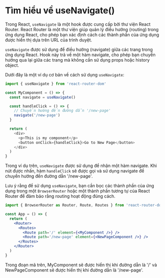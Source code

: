 # Tìm hiểu về useNavigate()

Trong React, `useNavigate` là một hook được cung cấp bởi thư viện React Router. React Router là một thư viện giúp quản lý điều hướng (routing) trong ứng dụng React, cho phép bạn xác định cách các thành phần của ứng dụng được hiển thị dựa trên URL của trình duyệt.

`useNavigate` được sử dụng để điều hướng (navigate) giữa các trang trong ứng dụng React. Hook này trả về một hàm navigate, cho phép bạn chuyển hướng qua lại giữa các trang mà không cần sử dụng props hoặc history object.

Dưới đây là một ví dụ cơ bản về cách sử dụng `useNavigate`:

```js
import { useNavigate } from 'react-router-dom'

const MyComponent = () => {
  const navigate = useNavigate()

  const handleClick = () => {
    // Chuyển hướng đến đường dẫn '/new-page'
    navigate('/new-page')
  }

  return (
    <div>
      <p>This is my component</p>
      <button onClick={handleClick}>Go to New Page</button>
    </div>
  )
}
```

Trong ví dụ trên, `useNavigate` được sử dụng để nhận một hàm navigate. Khi nút được nhấn, hàm `handleClick` sẽ được gọi và sử dụng navigate để chuyển hướng đến đường dẫn '/new-page'.

Lưu ý rằng để sử dụng `useNavigate`, bạn cần bọc các thành phần của ứng dụng trong một `BrowserRouter` hoặc một thành phần tương tự của React Router để đảm bảo rằng routing hoạt động đúng cách.

```jsx
import { BrowserRouter as Router, Route, Routes } from 'react-router-dom'

const App = () => {
  return (
    <Router>
      <Routes>
        <Route path='/' element={<MyComponent />} />
        <Route path='/new-page' element={<NewPageComponent />} />
      </Routes>
    </Router>
  )
}
```

Trong đoạn mã trên, MyComponent sẽ được hiển thị khi đường dẫn là '/' và NewPageComponent sẽ được hiển thị khi đường dẫn là '/new-page'.
